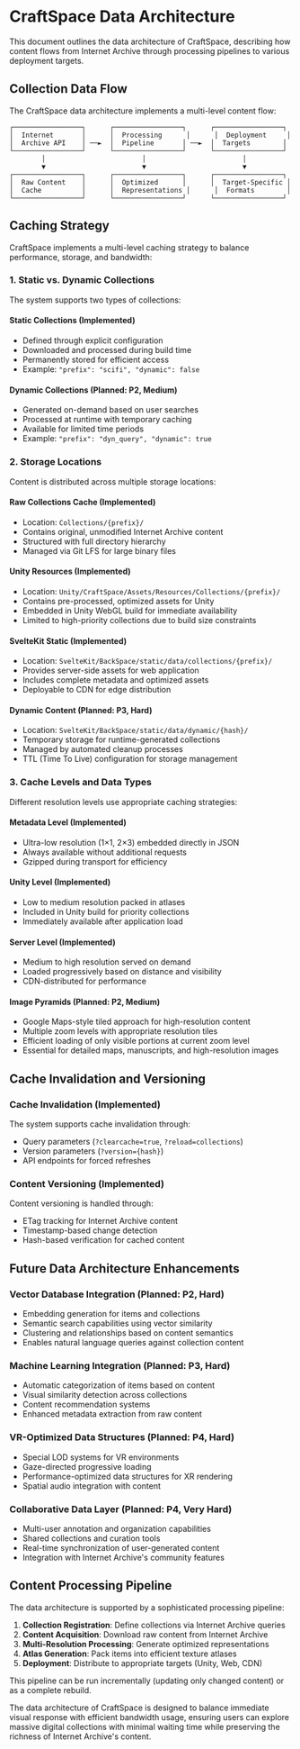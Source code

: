 # CraftSpace Data Architecture

This document outlines the data architecture of CraftSpace, describing how content flows from Internet Archive through processing pipelines to various deployment targets.

## Collection Data Flow

The CraftSpace data architecture implements a multi-level content flow:

```
┌─────────────────┐      ┌─────────────────┐      ┌─────────────────┐
│  Internet       │      │  Processing      │      │  Deployment     │
│  Archive API    │ ──►  │  Pipeline       │ ──►  │  Targets        │
└─────────────────┘      └─────────────────┘      └─────────────────┘
        │                        │                        │
        ▼                        ▼                        ▼
┌─────────────────┐      ┌─────────────────┐      ┌─────────────────┐
│  Raw Content    │      │  Optimized      │      │  Target-Specific │
│  Cache          │      │  Representations │      │  Formats        │
└─────────────────┘      └─────────────────┘      └─────────────────┘
```

## Caching Strategy

CraftSpace implements a multi-level caching strategy to balance performance, storage, and bandwidth:

### 1. Static vs. Dynamic Collections

The system supports two types of collections:

#### Static Collections (Implemented)
- Defined through explicit configuration
- Downloaded and processed during build time
- Permanently stored for efficient access
- Example: `"prefix": "scifi", "dynamic": false`

#### Dynamic Collections (Planned: P2, Medium)
- Generated on-demand based on user searches
- Processed at runtime with temporary caching
- Available for limited time periods
- Example: `"prefix": "dyn_query", "dynamic": true`

### 2. Storage Locations

Content is distributed across multiple storage locations:

#### Raw Collections Cache (Implemented)
- Location: `Collections/{prefix}/`
- Contains original, unmodified Internet Archive content
- Structured with full directory hierarchy
- Managed via Git LFS for large binary files

#### Unity Resources (Implemented)
- Location: `Unity/CraftSpace/Assets/Resources/Collections/{prefix}/`
- Contains pre-processed, optimized assets for Unity
- Embedded in Unity WebGL build for immediate availability
- Limited to high-priority collections due to build size constraints

#### SvelteKit Static (Implemented)
- Location: `SvelteKit/BackSpace/static/data/collections/{prefix}/`
- Provides server-side assets for web application
- Includes complete metadata and optimized assets
- Deployable to CDN for edge distribution

#### Dynamic Content (Planned: P3, Hard)
- Location: `SvelteKit/BackSpace/static/data/dynamic/{hash}/`
- Temporary storage for runtime-generated collections
- Managed by automated cleanup processes
- TTL (Time To Live) configuration for storage management

### 3. Cache Levels and Data Types

Different resolution levels use appropriate caching strategies:

#### Metadata Level (Implemented)
- Ultra-low resolution (1×1, 2×3) embedded directly in JSON
- Always available without additional requests
- Gzipped during transport for efficiency

#### Unity Level (Implemented)
- Low to medium resolution packed in atlases
- Included in Unity build for priority collections
- Immediately available after application load

#### Server Level (Implemented)
- Medium to high resolution served on demand
- Loaded progressively based on distance and visibility
- CDN-distributed for performance

#### Image Pyramids (Planned: P2, Medium)
- Google Maps-style tiled approach for high-resolution content
- Multiple zoom levels with appropriate resolution tiles
- Efficient loading of only visible portions at current zoom level
- Essential for detailed maps, manuscripts, and high-resolution images

## Cache Invalidation and Versioning

### Cache Invalidation (Implemented)
The system supports cache invalidation through:

- Query parameters (`?clearcache=true`, `?reload=collections`)
- Version parameters (`?version={hash}`)
- API endpoints for forced refreshes

### Content Versioning (Implemented)
Content versioning is handled through:

- ETag tracking for Internet Archive content
- Timestamp-based change detection
- Hash-based verification for cached content

## Future Data Architecture Enhancements

### Vector Database Integration (Planned: P2, Hard)
- Embedding generation for items and collections
- Semantic search capabilities using vector similarity
- Clustering and relationships based on content semantics
- Enables natural language queries against collection content

### Machine Learning Integration (Planned: P3, Hard)
- Automatic categorization of items based on content
- Visual similarity detection across collections
- Content recommendation systems
- Enhanced metadata extraction from raw content

### VR-Optimized Data Structures (Planned: P4, Hard)
- Special LOD systems for VR environments
- Gaze-directed progressive loading
- Performance-optimized data structures for XR rendering
- Spatial audio integration with content

### Collaborative Data Layer (Planned: P4, Very Hard)
- Multi-user annotation and organization capabilities
- Shared collections and curation tools
- Real-time synchronization of user-generated content
- Integration with Internet Archive's community features

## Content Processing Pipeline

The data architecture is supported by a sophisticated processing pipeline:

1. **Collection Registration**: Define collections via Internet Archive queries
2. **Content Acquisition**: Download raw content from Internet Archive
3. **Multi-Resolution Processing**: Generate optimized representations
4. **Atlas Generation**: Pack items into efficient texture atlases
5. **Deployment**: Distribute to appropriate targets (Unity, Web, CDN)

This pipeline can be run incrementally (updating only changed content) or as a complete rebuild.

The data architecture of CraftSpace is designed to balance immediate visual response with efficient bandwidth usage, ensuring users can explore massive digital collections with minimal waiting time while preserving the richness of Internet Archive's content. 